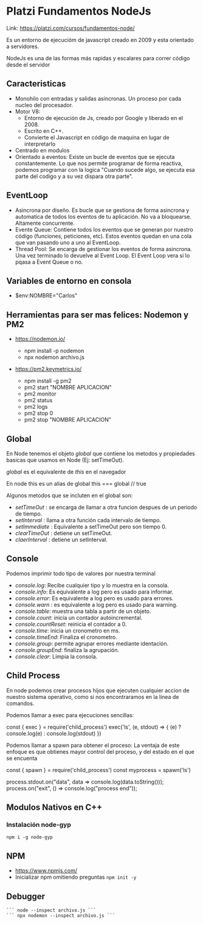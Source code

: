# Platzi Fundamentos NodeJs

Link: https://platzi.com/cursos/fundamentos-node/

Es un entorno de ejecucióm de javascript creado en 2009 y esta orientado a servidores.

NodeJs es una de las formas más rapidas y escalares para correr código desde el servidor

## Caracteristicas

- Monohilo con entradas y salidas asincronas. Un proceso por cada nucleo del procesador.
- Motor V8:
  - Entorno de ejecución de Js, creado por Google y liberado en el 2008.
  - Escrito en C++.
  - Convierte el Javascript en código de maquina en lugar de interpretarlo
- Centrado en modulos
- Orientado a eventos: Existe un bucle de eventos que se ejecuta constantemente. Lo que nos permite programar de forma reactiva, podemos programar con la logica "Cuando sucede algo, se ejecuta esa parte del codigo y a su vez dispara otra parte".

## EventLoop

- Asincrona por diseño. Es bucle que se gestiona de forma asincrona y automatica de todos los eventos de tu aplicación. No va a bloquearse. Altamente concurrente.
- Evente Queue: Contiene todos los eventos que se generan por nuestro código (funciones, peticiones, etc). Estos eventos quedan en una cola que van pasando uno a uno al EventLoop.
- Thread Pool: Se encarga de gestionar los eventos de forma asincrona. Una vez terminado lo devuelve al Event Loop. El Event Loop vera si lo pqasa a Event Queue o no.

## Variables de entorno en consola

- $env:NOMBRE="Carlos"

## Herramientas para ser mas felices: Nodemon y PM2

- https://nodemon.io/    
  - npm install -p nodemon
  - npx nodemon archivo.js

- https://pm2.keymetrics.io/
  - npm install -g pm2
  - pm2 start "NOMBRE APLICACION"
  - pm2 monitor
  - pm2 status
  - pm2 logs
  - pm2 stop 0
  - pm2 stop "NOMBRE APLICACION"
  
## Global

En Node tenemos el objeto *global* que contiene los metodos y propiedades basicas que usamos en Node (Ej: setTimeOut).

*global* es el equivalente de *this* en el navegador

En node this es un alias de global
  this === global // true

Algunos metodos que se incluten en el global son:

- *setTimeOut* : se encarga de llamar a otra funcion despues de un periodo de tiempo.
- *setInterval* : llama a otra función cada intervalo de tiempo.
- *setImmediate* : Equivalente a setTimeOut pero son tiempo 0.
- *clearTimeOut* : detiene un setTimeOut.
- *claerInterval* : detiene un setInterval.

## Console

Podemos imprimir todo tipo de valores por nuestra terminal

- *console.log*:  Recibe cualquier tipo y lo muestra en la consola.
- *console.info*: Es equivalente a log pero es usado para informar.
- *console.error*: Es equivalente a log pero es usado para errores.
- *console.warn* : es equivalente a log pero es usado para warning.
- *console.table*: muestra una tabla a partir de un objeto.
- *console.count*: inicia un contador autoincremental.
- *console.countReset*: reinicia el contador a 0.
- *console.time*: inicia un cronometro en ms.
- *console.timeEnd*: Finaliza el cronometro.
- *console.group*: permite agrupar errores mediante identación.
- *console.groupEnd*: finaliza la agrupación.
- *console.clear*: Limpia la consola.

## Child Process

En node podemos crear procesos hijos que ejecuten cualquier accion de nuestro sistema operativo, como si nos encontraramos en la linea de comandos.

Podemos llamar a exec para ejecuciones sencillas:

const { exec } = require('child_process')
exec('ls', (e, stdout) => {
    (e) ?
    console.log(e) :
    console.log(stdout)
})

Podemos llamar a spawn para obtener el proceso: La ventaja de este enfoque es que obtienes mayor control del proceso, y del estado en el que se encuenta

const { spawn } = require('child_process')
const myprocess = spawn('ls')

process.stdout.on("data", data => console.log(data.toString()));
process.on("exit", () => console.log("process end"));

## Modulos Nativos en C++

### Instalación node-gyp

``` npm i -g node-gyp ```

## NPM 

- https://www.npmjs.com/
- Inicializar npm omitiendo preguntas
    ``` npm init -y ``` 


## Debugger
    ``` node --inspect archivo.js ``` 
    ``` npx nodemon --inspect archivo.js ``` 